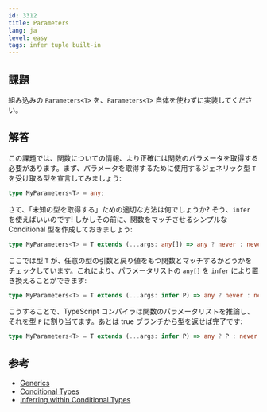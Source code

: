 ```yaml
---
id: 3312
title: Parameters
lang: ja
level: easy
tags: infer tuple built-in
---
```


## 課題

組み込みの `Parameters<T>` を、`Parameters<T>` 自体を使わずに実装してください。

## 解答

この課題では、関数についての情報、より正確には関数のパラメータを取得する必要があります。まず、パラメータを取得するために使用するジェネリック型 `T` を受け取る型を宣言してみましょう:

```typescript
type MyParameters<T> = any;
```

さて、「未知の型を取得する」ための適切な方法は何でしょうか? そう、`infer` を使えばいいのです! しかしその前に、関数をマッチさせるシンプルな Conditional 型を作成しておきましょう:

```typescript
type MyParameters<T> = T extends (...args: any[]) => any ? never : never;
```

ここでは型 `T` が、任意の型の引数と戻り値をもつ関数とマッチするかどうかをチェックしています。これにより、パラメータリストの `any[]` を `infer` により置き換えることができます:

```typescript
type MyParameters<T> = T extends (...args: infer P) => any ? never : never;
```

こうすることで、TypeScript コンパイラは関数のパラメータリストを推論し、それを型 `P` に割り当てます。あとは true ブランチから型を返せば完了です:

```typescript
type MyParameters<T> = T extends (...args: infer P) => any ? P : never;
```

## 参考

- [Generics](https://www.typescriptlang.org/docs/handbook/2/generics.html)
- [Conditional Types](https://www.typescriptlang.org/docs/handbook/2/conditional-types.html)
- [Inferring within Conditional Types](https://www.typescriptlang.org/docs/handbook/2/conditional-types.html#inferring-within-conditional-types)
